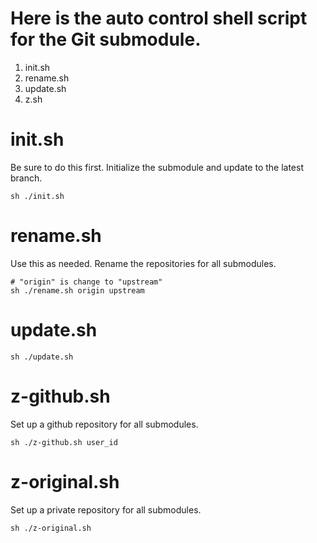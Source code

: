 Here is the auto control shell script for the Git submodule.
===

 1. init.sh
 2. rename.sh
 3. update.sh
 4. z.sh

# init.sh

 Be sure to do this first.
 Initialize the submodule and update to the latest branch.

```
sh ./init.sh
```

# rename.sh

 Use this as needed.
 Rename the repositories for all submodules.

```
# "origin" is change to "upstream"
sh ./rename.sh origin upstream
```

# update.sh

```
sh ./update.sh
```

# z-github.sh

 Set up a github repository for all submodules.

```
sh ./z-github.sh user_id
```

# z-original.sh

 Set up a private repository for all submodules.

```
sh ./z-original.sh
```
